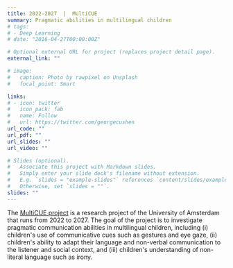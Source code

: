 ```yaml
---
title: 2022-2027  |  MultiCUE
summary: Pragmatic abilities in multilingual children
# tags:
# - Deep Learning
# date: "2016-04-27T00:00:00Z"

# Optional external URL for project (replaces project detail page).
external_link: ""

# image:
#   caption: Photo by rawpixel on Unsplash
#   focal_point: Smart

links:
# - icon: twitter
#   icon_pack: fab
#   name: Follow
#   url: https://twitter.com/georgecushen
url_code: ""
url_pdf: ""
url_slides: ""
url_video: ""

# Slides (optional).
#   Associate this project with Markdown slides.
#   Simply enter your slide deck's filename without extension.
#   E.g. `slides = "example-slides"` references `content/slides/example-slides.md`.
#   Otherwise, set `slides = ""`.
slides: ""
---
```


The [MultiCUE project](https://www.multicue.nl/) is a research project of the University of Amsterdam that runs from 2022 to 2027. The goal of the project is to investigate pragmatic communication abilities in multilingual children, including (i) children's use of communicative cues such as gestures and eye gaze, (ii) children's ability to adapt their language and non-verbal communication to the listener and social context, and (iii) children's understanding of non-literal language such as irony.





